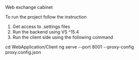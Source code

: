 Web exchange cabinet


To run the project follow the instruction

1. Get access to .settings files
2. Run the backend using VS ^15.4
3. Run the client side using the following command

cd WebApplication/Client
ng serve --port 8001 --proxy-config proxy.config.json
